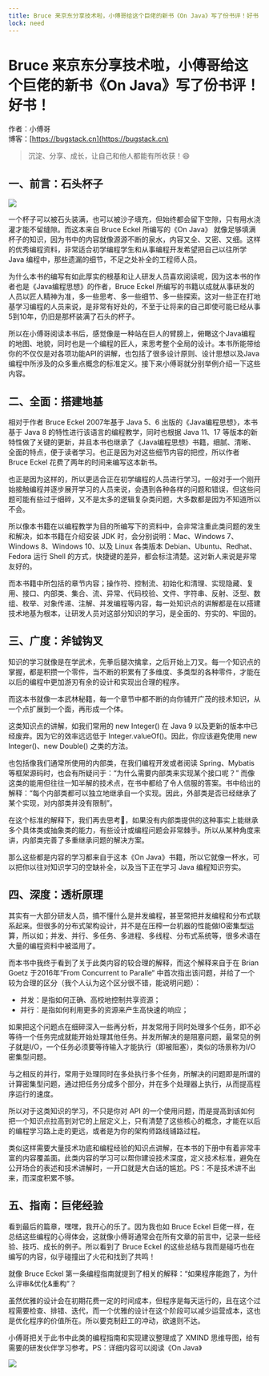 ```yaml
---
title: Bruce 来京东分享技术啦，小傅哥给这个巨佬的新书《On Java》写了份书评！好书！
lock: need
---
```


# Bruce 来京东分享技术啦，小傅哥给这个巨佬的新书《On Java》写了份书评！好书！

作者：小傅哥
<br/>博客：[https://bugstack.cn](https://bugstack.cn)

> 沉淀、分享、成长，让自己和他人都能有所收获！😄

## 一、前言：石头杯子

![](res\2022-06-19-OnJava.md\e838bcf9-1914-4642-b0e2-db763e593573.jpg)

一个杯子可以被石头装满，也可以被沙子填充，但始终都会留下空隙，只有用水浇灌才能不留缝隙。而这本来自 Bruce Eckel 所编写的《On Java》 就像足够填满杯子的知识，因为书中的内容就像源源不断的泉水，内容又全、又密、又细。这样的优秀编程资料，非常适合初学编程学生和从事编程开发希望把自己以往所学 Java 编程中，那些遗漏的细节，不足之处补全的工程师人员。

为什么本书的编写有如此厚实的根基和让人研发人员喜欢阅读呢，因为这本书的作者也是《Java编程思想》的作者，Bruce Eckel 所编写的书籍以成就从事研发的人员以匠人精神为准，多一些思考、多一些细节、多一些探索。这对一些正在打地基学习编程的人员来说，是非常有好处的，不至于让将来的自己即使可能已经从事5到10年，仍旧是那杯装满了石头的杯子。

所以在小傅哥阅读本书后，感觉像是一种站在巨人的臂膀上，俯瞰这个Java编程的地图、地貌，同时也是一个编程的匠人，来思考整个全局的设计。本书所能带给你的不仅仅是对各项功能API的讲解，也包括了很多设计原则、设计思想以及Java编程中所涉及的众多重点概念的标准定义。接下来小傅哥就分别举例介绍一下这些内容。

## 二、全面：搭建地基

相对于作者 Bruce Eckel 2007年基于 Java 5、6 出版的《Java编程思想》，本书基于 Java 8 的特性进行该语言的编程教学，同时也根据 Java 11、17 等版本的新特性做了关键的更新，并且本书也继承了《Java编程思想》书籍，细腻、清晰、全面的特点，便于读者学习。也正是因为对这些细节内容的把控，所以作者 Bruce Eckel 花费了两年的时间来编写这本新书。

也正是因为这样的，所以更适合正在初学编程的人员进行学习。一般对于一个刚开始接触编程并逐步展开学习的人员来说，会遇到各种各样的问题和错误，但这些问题可能有些过于细碎，又不是太多的逻辑复杂类问题，大多数都是因为不知道所以不会。

所以像本书籍在以编程教学为目的所编写下的资料中，会非常注重此类问题的发生和解决，如本书籍在介绍安装 JDK 时，会分别说明：Mac、Windows 7、Windows 8、Windows 10、以及 Linux 各类版本 Debian、Ubuntu、Redhat、Fedora 运行 Shell 的方式，快捷键的差异，都会标注清楚。这对新人来说是非常友好的。

而本书籍中所包括的章节内容；操作符、控制流、初始化和清理、实现隐藏、复用、接口、内部类、集合、流、异常、代码校验、文件、字符串、反射、泛型、数组、枚举、对象传递、注解、并发编程等内容，每一处知识点的讲解都是在以搭建技术地基为根本，让研发人员对这部分知识的学习，是全面的、夯实的、牢固的。

## 三、广度：斧钺钩叉

知识的学习就像是在学武术，先拳后腿次擒拿，之后开始上刀叉。每一个知识点的掌握，都是积攒一个零件，当不断的积累有了多维度、多类型的各种零件，才能在以后的编程中更加游刃有余的设计和实现出合理的程序。

而这本书就像一本武林秘籍，每一个章节中都不断的向你铺开广茂的技术知识，从一个点扩展到一个面，再形成一个体。

这类知识点的讲解，如我们常用的 new Integer() 在 Java 9 以及更新的版本中已经废弃。因为它的效率远远低于 Integer.valueOf()。因此，你应该避免使用 new Integer()、new Double() 之类的方法。

也包括像我们通常所使用的内部类，在我们编程开发或者阅读 Spring、Mybatis 等框架源码时，也会有所疑问于：“为什么需要内部类来实现某个接口呢？” 而像这类的能用但往往一知半解的技术点，在书中都给了令人信服的答案。书中给出的解释：“每个内部类都可以独立地继承自一个实现。因此，外部类是否已经继承了某个实现，对内部类并没有限制”。

在这个标准的解释下，我们再去思考🤔，如果没有内部类提供的这种事实上能继承多个具体类或抽象类的能力，有些设计或编程问题会非常棘手。所以从某种角度来讲，内部类完善了多重继承问题的解决方案。

那么这些都是内容的学习都来自于这本《On Java》书籍，所以它就像一杯水，可以把你以往对知识学习的空缺补全，以及当下正在学习 Java 编程知识夯实。

## 四、深度：透析原理

其实有一大部分研发人员，搞不懂什么是并发编程，甚至常把并发编程和分布式联系起来。但很多的分布式架构设计，并不是在压榨一台机器的性能做IO密集型运算，所以如；并发、并行、多任务、多进程、多线程、分布式系统等，很多术语在大量的编程资料中被滥用了。

而本书中我终于看到了关于此类内容的较合理的解释，而这个解释来自于在 Brian Goetz 于2016年“From Concurrent to Paralle“ 中首次指出该问题，并给了一个较为合理的区分（我个人认为这个区分很不错，能说明问题）：

- 并发：是指如何正确、高校地控制共享资源；
- 并行：是指如何利用更多的资源来产生高快速的响应；

如果把这个问题点在细碎深入一些再分析，并发常用于同时处理多个任务，即不必等待一个任务完成就能开始处理其他任务。并发所解决的是阻塞问题，最常见的例子就是I/O，一个任务必须要等待输入才能执行（即被阻塞），类似的场景称为I/O密集型问题。

与之相反的并行，常用于处理同时在多处执行多个任务，所解决的问题即是所谓的计算密集型问题，通过把任务分成多个部分，并在多个处理器上执行，从而提高程序运行的速度。

所以对于这类知识的学习，不只是你对 API 的一个使用问题，而是提高到该如何把一个知识点拉高到对它的上层定义上，只有清楚了这些核心的概念，才能在以后的编程学习路上走的更远，或者是为你的架构师路线铺路过程。

类似这样需要大量技术功底和编程经验的知识点讲解，在本书的下册中有着非常丰富的内容覆盖面。此类内容的学习可以帮你建设技术深度，定义技术标准，避免在公开场合的表述和技术讲解时，一开口就是大白话的尴尬。PS：不是技术讲不出来，而深度积累不够。

## 五、指南：巨佬经验

看到最后的篇章，嘿嘿，我开心的乐了。因为我也如 Bruce Eckel  巨佬一样，在总结这些编程的心得体会，这就像小傅哥通常会在所有文章的前言中，记录一些经验、技巧、成长的例子。所以看到了  Bruce Eckel 的这些总结与我而是碰巧也在编写的内容，似乎碰撞出了火花和找到了共鸣！

就像 Bruce Eckel 第一条编程指南就提到了相关的解释：“如果程序能跑了，为什么评审&优化&重构”？

虽然优雅的设计会在初期花费一定的时间成本，但程序是每天运行的，且在这个过程需要检查、排错、迭代，而一个优雅的设计在这个阶段可以减少运营成本，这也是优化程序的价值所在。所以要克制赶工的冲动，欲速则不达。

小傅哥把关于此书中此类的编程指南和实现建议整理成了 XMIND 思维导图，给有需要的研发伙伴学习参考。PS：详细内容可以阅读《On Java》

![](res\2022-06-19-OnJava.md\0d02c6f5-ee02-4e45-8ba1-7dcf6255764d.jpg)